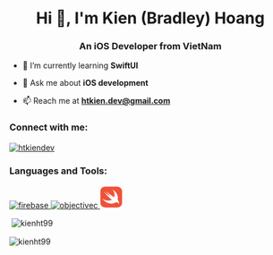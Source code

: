 <h1 align="center">Hi 👋, I'm Kien (Bradley) Hoang</h1>
<h3 align="center">An iOS Developer from VietNam</h3>

- 🌱 I’m currently learning **SwiftUI**

- 💬 Ask me about **iOS development**

- 📫 Reach me at **htkien.dev@gmail.com**

<h3 align="left">Connect with me:</h3>
<p align="left">
<a href="https://linkedin.com/in/htkiendev" target="blank"><img align="center" src="https://raw.githubusercontent.com/rahuldkjain/github-profile-readme-generator/master/src/images/icons/Social/linked-in-alt.svg" alt="htkiendev" height="30" width="40" /></a>
</p>

<h3 align="left">Languages and Tools:</h3>
<p align="left"> <a href="https://firebase.google.com/" target="_blank" rel="noreferrer"> <img src="https://www.vectorlogo.zone/logos/firebase/firebase-icon.svg" alt="firebase" width="40" height="40"/> </a> <a href="https://developer.apple.com/library/archive/documentation/Cocoa/Conceptual/ProgrammingWithObjectiveC/Introduction/Introduction.html" target="_blank" rel="noreferrer"> <img src="https://www.vectorlogo.zone/logos/apple_objectivec/apple_objectivec-icon.svg" alt="objectivec" width="40" height="40"/> </a> <a href="https://developer.apple.com/swift/" target="_blank" rel="noreferrer"> <img src="https://raw.githubusercontent.com/devicons/devicon/master/icons/swift/swift-original.svg" alt="swift" width="40" height="40"/> </a> </p>

<p>&nbsp;<img align="center" src="https://github-readme-stats.vercel.app/api?username=kienht99&show_icons=true&locale=en&theme=dracula" alt="kienht99" /></p>

<p><img align="center" src="https://github-readme-streak-stats.herokuapp.com/?user=kienht99&theme=dracula" alt="kienht99" /></p>
